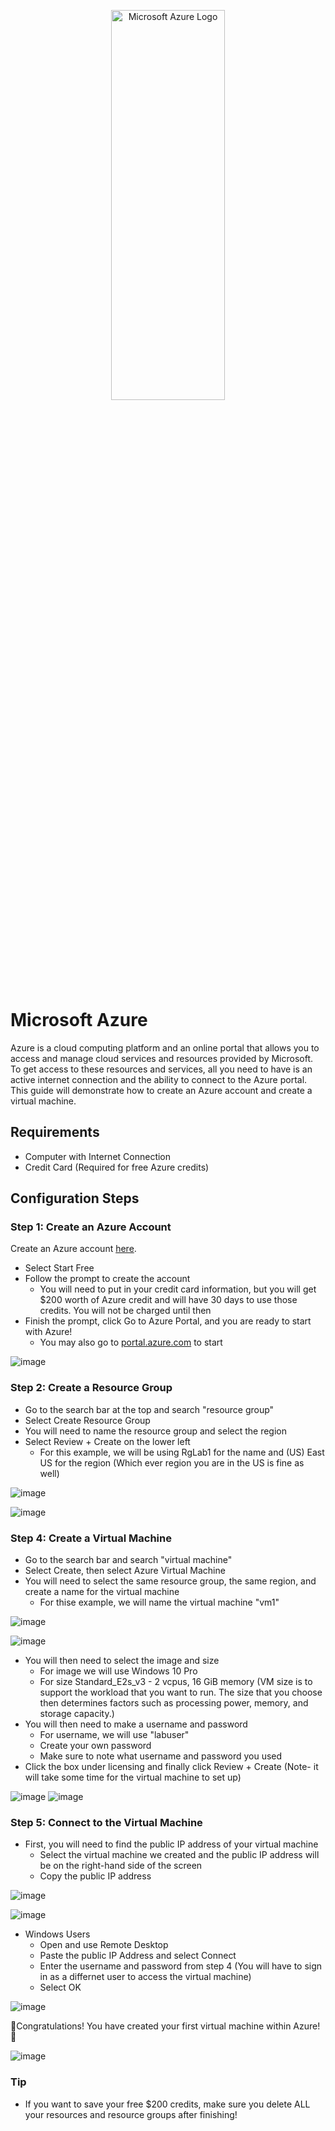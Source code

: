 <p align="center">
<img src="https://i.imgur.com/4wqxHID.png" height="40%" width="60%" alt="Microsoft Azure Logo"/>
</p>

<h1>Microsoft Azure</h1>
Azure is a cloud computing platform and an online portal that allows you to access and manage cloud services and resources provided by Microsoft. To get access to these resources and services, all you need to have is an active internet connection and the ability to connect to the Azure portal. This guide will demonstrate how to create an Azure account and create a virtual machine.

<h2>Requirements</h2>

- Computer with Internet Connection
- Credit Card (Required for free Azure credits)

<h2>Configuration Steps</h2>


<h3>Step 1: Create an Azure Account</h3>


Create an Azure account [here](https://azure.microsoft.com/en-us/free/).
- Select Start Free
- Follow the prompt to create the account 
     - You will need to put in your credit card information, but you will get $200 worth of Azure credit and will have 30 days to use those credits. You will not be charged until then
- Finish the prompt, click Go to Azure Portal, and you are ready to start with Azure!
     - You may also go to [portal.azure.com](https://www.portal.azure.com) to start


![image](https://github.com/ShawnIT-J/resource-groups-and-vms/assets/172000204/eea3cf10-bdbc-4efe-bc1c-553f60f23d83)


<h3>Step 2: Create a Resource Group</h3>

- Go to the search bar at the top and search "resource group"
- Select Create Resource Group
- You will need to name the resource group and select the region 
- Select Review + Create on the lower left
    - For this example, we will be using RgLab1 for the name and (US) East US for the region (Which ever region you are in the US is fine as well)


![image](https://github.com/ShawnIT-J/resource-groups-and-vms/assets/172000204/e685fdb8-f509-4372-a5fa-7093c28c7b01)

![image](https://github.com/ShawnIT-J/resource-groups-and-vms/assets/172000204/05b944a3-22b7-420b-837c-d3be7a255165)




<h3>Step 4: Create a Virtual Machine</h3>
     
- Go to the search bar and search "virtual machine"
- Select Create, then select Azure Virtual Machine
- You will need to select the same resource group, the same region, and create a name for the virtual machine
    - For thise example, we will name the virtual machine "vm1"


![image](https://github.com/ShawnIT-J/resource-groups-and-vms/assets/172000204/b0f9f461-6aa1-4144-8204-138c65019f4f)

![image](https://github.com/ShawnIT-J/resource-groups-and-vms/assets/172000204/de90b71c-8d8d-453a-9fad-2512315de752)







* You will then need to select the image and size
    - For image we will use Windows 10 Pro
    - For size Standard_E2s_v3 - 2 vcpus, 16 GiB memory (VM size is to support the workload that you want to run. The size that you choose then determines factors such as processing power, memory, and storage capacity.)
* You will then need to make a username and password
    - For username, we will use "labuser"
    - Create your own password
    - Make sure to note what username and password you used
* Click the box under licensing and finally click Review + Create (Note- it will take some time for the virtual machine to set up)




![image](https://github.com/ShawnIT-J/resource-groups-and-vms/assets/172000204/56943989-101a-4a60-bdf3-925ff840c3ba)
![image](https://github.com/ShawnIT-J/resource-groups-and-vms/assets/172000204/12659cff-4387-4f21-a223-c2f386eb4d6c)


     

<h3>Step 5: Connect to the Virtual Machine</h3>

- First, you will need to find the public IP address of your virtual machine
   - Select the virtual machine we created and the public IP address will be on the right-hand side of the screen
   - Copy the public IP address


![image](https://github.com/ShawnIT-J/resource-groups-and-vms/assets/172000204/55de9972-f9c6-469a-8511-b33777c20fb3)

![image](https://github.com/ShawnIT-J/resource-groups-and-vms/assets/172000204/0f0a109f-17f8-4714-a6a0-4351f7934f95)



   
* Windows Users
     - Open and use Remote Desktop
     - Paste the public IP Address and select Connect 
     - Enter the username and password from step 4 (You will have to sign in as a differnet user to access the virtual machine)
     - Select OK
  


![image](https://github.com/ShawnIT-J/resource-groups-and-vms/assets/172000204/248bcd24-9a32-4a4e-a218-027a56b3b141)





🎉Congratulations! You have created your first virtual machine within Azure!🎉

![image](https://github.com/ShawnIT-J/resource-groups-and-vms/assets/172000204/89132f3e-6537-41f8-8490-8b77b6eb7eaf)



<h3>Tip</h3>

-  If you want to save your free $200 credits, make sure you delete ALL your resources and resource groups after finishing!    
  
